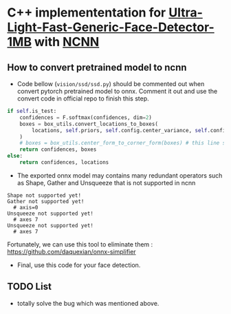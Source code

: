 # C++ implemententation for [Ultra-Light-Fast-Generic-Face-Detector-1MB](https://github.com/Linzaer/Ultra-Light-Fast-Generic-Face-Detector-1MB) with [NCNN](https://github.com/Tencent/ncnn)

## How to convert pretrained model to ncnn

* Code bellow (```vision/ssd/ssd.py```) should be commented out when convert pytorch pretrained model to onnx. Comment it out and use the convert code in official repo to finish this step.

```python
if self.is_test:
    confidences = F.softmax(confidences, dim=2)
    boxes = box_utils.convert_locations_to_boxes(
        locations, self.priors, self.config.center_variance, self.config.size_variance
    )
    # boxes = box_utils.center_form_to_corner_form(boxes) # this line should be commented out. detail information and analyze comming soon.
    return confidences, boxes
else:
    return confidences, locations
```

* The exported onnx model may contains many redundant operators such as Shape, Gather and Unsqueeze that is not supported in ncnn

```
Shape not supported yet!
Gather not supported yet!
  # axis=0
Unsqueeze not supported yet!
  # axes 7
Unsqueeze not supported yet!
  # axes 7
```

Fortunately, we can use this tool to eliminate them :
https://github.com/daquexian/onnx-simplifier

* Final, use this code for your face detection.

## TODO List

* totally solve the bug which was mentioned above.